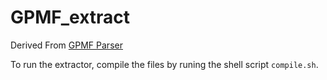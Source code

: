 # GPMF_extract
Derived From [GPMF Parser](https://github.com/gopro/gpmf-parser)

To run the extractor, compile the files by runing the shell script `compile.sh`.
